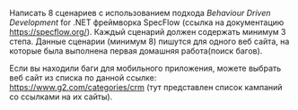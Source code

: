 Написать 8 сценариев с использованием подхода *Behaviour Driven Development* for .NET фреймворка SpecFlow (ссылка на документацию https://specflow.org/). Каждый сценарий должен содержать минимум 3 степа. Данные сценарии (минимум 8) пишутся для одного веб сайта, на которые была выполнена первая домашняя работа(поиск багов).

Если вы находили баги для мобильного приложения, можете выбрать веб сайт из списка по данной ссылке: https://www.g2.com/categories/crm (тут представлен список кампаний со ссылками на их сайты).